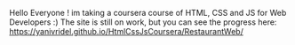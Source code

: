 Hello Everyone !
im taking a coursera course of HTML, CSS and JS for Web Developers :)
The site is still on work, but you can see the progress here:
https://yanivridel.github.io/HtmlCssJsCoursera/RestaurantWeb/
